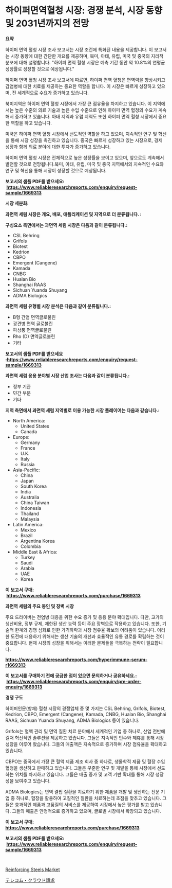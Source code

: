 <p><h1>하이퍼면역혈청 시장: 경쟁 분석, 시장 동향 및 2031년까지의 전망</h1></p><p><strong>요약</strong></p>
<p><p>하이퍼 면역 혈청 시장 조사 보고서는 시장 조건에 특화된 내용을 제공합니다. 이 보고서는 시장 동향에 대한 간단한 개요를 제공하며, 북미, 아태, 유럽, 미국 및 중국의 지리적 분포에 대해 설명합니다. "하이퍼 면역 혈청 시장은 예측 기간 동안 약 10.8%의 연평균 성장률로 성장할 것으로 예상됩니다."</p><p>하이퍼 면역 혈청 시장 조사 보고서에 따르면, 하이퍼 면역 혈청은 면역력을 향상시키고 감염병에 대한 치료를 제공하는 중요한 역할을 합니다. 이 시장은 빠르게 성장하고 있으며, 전 세계적으로 수요가 증가하고 있습니다.</p><p>북미지역은 하이퍼 면역 혈청 시장에서 가장 큰 점유율을 차지하고 있습니다. 이 지역에서는 높은 수준의 의료 기술과 높은 수입 수준으로 인해 하이퍼 면역 혈청의 수요가 계속해서 증가하고 있습니다. 아태 지역과 유럽 지역도 또한 하이퍼 면역 혈청 시장에서 중요한 역할을 하고 있습니다.</p><p>미국은 하이퍼 면역 혈청 시장에서 선도적인 역할을 하고 있으며, 지속적인 연구 및 혁신을 통해 시장 성장을 촉진하고 있습니다. 중국은 빠르게 성장하고 있는 시장으로, 경제 성장과 함께 의료 분야에 대한 투자가 증가하고 있습니다.</p><p>하이퍼 면역 혈청 시장은 전체적으로 높은 성장률을 보이고 있으며, 앞으로도 계속해서 발전할 것으로 전망됩니다.북미, 아태, 유럽, 미국 및 중국 지역에서의 지속적인 수요와 연구 및 혁신을 통해 시장이 성장할 것으로 예상됩니다.</p></p>
<p><strong>보고서의 샘플 PDF를 받으세요: &nbsp;<a href="https://www.reliableresearchreports.com/enquiry/request-sample/1669313">https://www.reliableresearchreports.com/enquiry/request-sample/1669313</a></strong></p>
<p><strong>시장 세분화:</strong></p>
<p><strong> 과면역 세럼 시장은 개요, 배포, 애플리케이션 및 지역으로 더 분류됩니다. :</strong></p>
<p><strong>구성요소 측면에서는 과면역 세럼 시장은 다음과 같이 분류됩니다.:</strong></p>
<p><ul><li>CSL Behring</li><li>Grifols</li><li>Biotest</li><li>Kedrion</li><li>CBPO</li><li>Emergent (Cangene)</li><li>Kamada</li><li>CNBG</li><li>Hualan Bio</li><li>Shanghai RAAS</li><li>Sichuan Yuanda Shuyang</li><li>ADMA Biologics</li></ul></p>
<p><strong> 과면역 세럼 유형별 시장 분석은 다음과 같이 분류됩니다.:</strong></p>
<p><ul><li>B형 간염 면역글로불린</li><li>광견병 면역 글로불린</li><li>파상풍 면역글로불린</li><li>Rho (D) 면역글로불린</li><li>기타</li></ul></p>
<p><strong>보고서의 샘플 PDF를 받으세요 :<a href="https://www.reliableresearchreports.com/enquiry/request-sample/1669313">https://www.reliableresearchreports.com/enquiry/request-sample/1669313</a></strong></p>
<p><strong> 과면역 세럼 응용 분야별 시장 산업 조사는 다음과 같이 분류됩니다.:</strong></p>
<p><ul><li>정부 기관</li><li>민간 부문</li><li>기타</li></ul></p>
<p><strong>지역 측면에서 과면역 세럼 지역별로 이용 가능한 시장 플레이어는 다음과 같습니다.:</strong></p>
<p><ul>
    <li>
        North America:
        <ul>
            <li>United States</li>
            <li>Canada</li>
        </ul>
    </li>
    <li>
        Europe:
        <ul>
            <li>Germany</li>
            <li>France</li>
            <li>U.K.</li>
            <li>Italy</li>
            <li>Russia</li>
        </ul>
    </li>
    <li>
        Asia-Pacific:
        <ul>
            <li>China</li>
            <li>Japan</li>
            <li>South Korea</li>
            <li>India</li>
            <li>Australia</li>
            <li>China Taiwan</li>
            <li>Indonesia</li>
            <li>Thailand</li>
            <li>Malaysia</li>
        </ul>
    </li>
    <li>
        Latin America:
        <ul>
            <li>Mexico</li>
            <li>Brazil</li>
            <li>Argentina Korea</li>
            <li>Colombia</li>
        </ul>
    </li>
    <li>
        Middle East & Africa:
        <ul>
            <li>Turkey</li>
            <li>Saudi</li>
            <li>Arabia</li>
            <li>UAE</li>
            <li>Korea</li>
        </ul>
    </li>
    </ul></p>
<p><strong>이 보고서 구매: &nbsp;<a href="https://www.reliableresearchreports.com/purchase/1669313">https://www.reliableresearchreports.com/purchase/1669313</a></strong></p>
<p><strong>과면역 세럼의 주요 동인 및 장벽 시장</strong></p>
<p><p>주요 드라이버는 전염병 대응을 위한 수요 증가 및 응용 분야 확대입니다. 다만, 고가의 생산비용, 정부 규제, 제한된 생산 능력 등이 주요 장벽으로 작용하고 있습니다. 또한, 기술적 한계와 경쟁 심화로 인한 가격하락과 시장 점유율 확보의 어려움이 있습니다. 이러한 도전에 대응하기 위해서는 생산 기술의 개선과 효율적인 유통 경로를 확립하는 것이 중요합니다. 현재 시장의 성장을 위해서는 이러한 문제들을 극복하는 전략이 필요합니다.</p></p>
<p><strong><a href="https://www.reliableresearchreports.com/hyperimmune-serum-r1669313">https://www.reliableresearchreports.com/hyperimmune-serum-r1669313</a></strong></p>
<p><strong>이 보고서를 구매하기 전에 궁금한 점이 있으면 문의하거나 공유하세요.: &nbsp;<a href="https://www.reliableresearchreports.com/enquiry/pre-order-enquiry/1669313">https://www.reliableresearchreports.com/enquiry/pre-order-enquiry/1669313</a></strong></p>
<p><strong>경쟁 구도</strong></p>
<p><p>하이퍼인문(항체) 혈청 시장의 경쟁업체 중 몇 가지는 CSL Behring, Grifols, Biotest, Kedrion, CBPO, Emergent (Cangene), Kamada, CNBG, Hualan Bio, Shanghai RAAS, Sichuan Yuanda Shuyang, ADMA Biologics 등이 있습니다.</p><p>Grifols는 혈액 관리 및 면역 질환 치료 분야에서 세계적인 기업 중 하나로, 산업 전반에 걸쳐 혁신적인 솔루션을 제공하고 있습니다. 그들은 지속적인 인수와 제휴를 통해 시장 성장을 이루어 왔습니다. 그들의 매출액은 지속적으로 증가하며 시장 점유율을 확대하고 있습니다.</p><p>CBPO는 중국에서 가장 큰 혈액 제품 제조 회사 중 하나로, 생물학적 제품 및 혈장 수입 혈청을 생산하고 판매하고 있습니다. 그들은 꾸준한 연구 및 개발을 통해 시장에서 선도하는 위치를 차지하고 있습니다. 그들은 매출 증가 및 고객 기반 확대를 통해 시장 성장성을 보여주고 있습니다.</p><p>ADMA Biologics는 면역 결핍 질환을 치료하기 위한 제품을 개발 및 생산하는 전문 기업 중 하나로, 혈장을 활용하여 고질적인 질환을 치료하는데 초점을 맞추고 있습니다. 그들은 효과적인 제품과 고품질의 서비스를 제공하여 시장에서 높은 평가를 받고 있습니다. 그들의 매출은 안정적으로 증가하고 있으며, 글로벌 시장에서 확장되고 있습니다.</p></p>
<p><strong>이 보고서 구매: &nbsp; <a href="https://www.reliableresearchreports.com/purchase/1669313">https://www.reliableresearchreports.com/purchase/1669313</a></strong></p>
<p><strong>보고서의 샘플 PDF를 받으세요: &nbsp;<a href="https://www.reliableresearchreports.com/enquiry/request-sample/1669313">https://www.reliableresearchreports.com/enquiry/request-sample/1669313</a></strong><strong></strong></p>
<p>&nbsp;</p>
<p><p><a href="https://cautious-neon-760.notion.site/Reinforcing-Steels-Market-A-Comprehensive-Report-of-its-Market-Share-Growth-Trends-2024-2031-e1192a8829074a1f9a1669313972bb6f">Reinforcing Steels Market</a></p><p><a href="https://medium.com/@thomasbaker655/%E9%9B%BB%E6%B0%97%E9%80%9A%E4%BF%A1%E3%82%AF%E3%83%A9%E3%82%A6%E3%83%89%E8%AA%B2%E9%87%91%E5%B8%82%E5%A0%B4%E3%81%AF-2031%E5%B9%B4%E3%81%BE%E3%81%A7%E3%81%AE%E5%B8%82%E5%A0%B4%E3%82%B7%E3%82%A7%E3%82%A2-%E3%82%B5%E3%82%A4%E3%82%BA-%E3%81%8A%E3%82%88%E3%81%B3%E4%BA%88%E6%B8%AC%E3%82%92%E9%87%8D%E7%82%B9%E7%9A%84%E3%81%AB%E5%8F%96%E3%82%8A%E7%B5%84%E3%82%93%E3%81%A7%E3%81%84%E3%81%BE%E3%81%99-63e54f9e37fa">テレコム・クラウド請求</a></p></p>